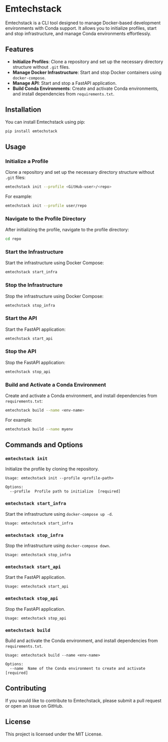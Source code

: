 
# Emtechstack

Emtechstack is a CLI tool designed to manage Docker-based development environments with Conda support. It allows you to initialize profiles, start and stop infrastructure, and manage Conda environments effortlessly.

## Features

- **Initialize Profiles**: Clone a repository and set up the necessary directory structure without `.git` files.
- **Manage Docker Infrastructure**: Start and stop Docker containers using `docker-compose`.
- **Manage API**: Start and stop a FastAPI application.
- **Build Conda Environments**: Create and activate Conda environments, and install dependencies from `requirements.txt`.

## Installation

You can install Emtechstack using pip:

```sh
pip install emtechstack
```

## Usage

### Initialize a Profile

Clone a repository and set up the necessary directory structure without `.git` files:

```sh
emtechstack init --profile <GitHub-user>/<repo>
```

For example:

```sh
emtechstack init --profile user/repo
```

### Navigate to the Profile Directory

After initializing the profile, navigate to the profile directory:

```sh
cd repo
```

### Start the Infrastructure

Start the infrastructure using Docker Compose:

```sh
emtechstack start_infra
```

### Stop the Infrastructure

Stop the infrastructure using Docker Compose:

```sh
emtechstack stop_infra
```

### Start the API

Start the FastAPI application:

```sh
emtechstack start_api
```

### Stop the API

Stop the FastAPI application:

```sh
emtechstack stop_api
```

### Build and Activate a Conda Environment

Create and activate a Conda environment, and install dependencies from `requirements.txt`:

```sh
emtechstack build --name <env-name>
```

For example:

```sh
emtechstack build --name myenv
```

## Commands and Options

### `emtechstack init`

Initialize the profile by cloning the repository.

```
Usage: emtechstack init --profile <profile-path>

Options:
  --profile  Profile path to initialize  [required]
```

### `emtechstack start_infra`

Start the infrastructure using `docker-compose up -d`.

```
Usage: emtechstack start_infra
```

### `emtechstack stop_infra`

Stop the infrastructure using `docker-compose down`.

```
Usage: emtechstack stop_infra
```

### `emtechstack start_api`

Start the FastAPI application.

```
Usage: emtechstack start_api
```

### `emtechstack stop_api`

Stop the FastAPI application.

```
Usage: emtechstack stop_api
```

### `emtechstack build`

Build and activate the Conda environment, and install dependencies from `requirements.txt`.

```
Usage: emtechstack build --name <env-name>

Options:
  --name  Name of the Conda environment to create and activate  [required]
```

## Contributing

If you would like to contribute to Emtechstack, please submit a pull request or open an issue on GitHub.

## License

This project is licensed under the MIT License.
